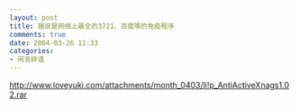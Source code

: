 ```yaml
---
layout: post
title: 据说是网络上最全的3721、百度等的免疫程序
comments: true
date: 2004-03-26 11:33
categories:
- 闲言碎语
---
```


<p><a href="http://www.loveyuki.com/attachments/month_0403/li!p_AntiActiveXnags1.02.rar">http://www.loveyuki.com/attachments/month_0403/li!p_AntiActiveXnags1.02.rar</a></p>				
